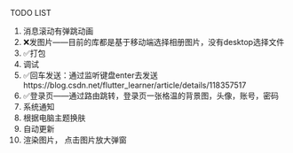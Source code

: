 TODO LIST

1. 消息滚动有弹跳动画
2. ❌发图片——目前的库都是基于移动端选择相册图片，没有desktop选择文件 
5. ✅打包
6. 调试
7. ✅回车发送：通过监听键盘enter去发送https://blog.csdn.net/flutter_learner/article/details/118357517  
8. ✅登录页——通过路由跳转，登录页一张格温的背景图，头像，账号，密码
9. 系统通知
10. 根据电脑主题换肤
11. 自动更新
12. 渲染图片， 点击图片放大弹窗
